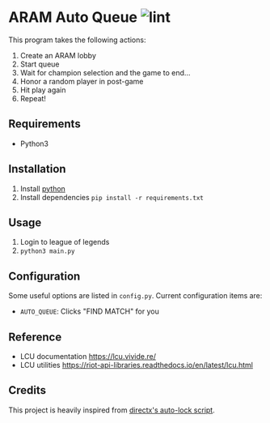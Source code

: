 # ARAM Auto Queue ![lint](https://github.com/SaffatHasan/Aram-Auto-Queue/actions/workflows/pylint.yml/badge.svg)

This program takes the following actions:

1. Create an ARAM lobby
1. Start queue
1. Wait for champion selection and the game to end...
1. Honor a random player in post-game
1. Hit play again
1. Repeat!

## Requirements

- Python3

## Installation

1. Install [python](https://www.python.org/downloads/)
1. Install dependencies
    `pip install -r requirements.txt`

## Usage

1. Login to league of legends
1. `python3 main.py`

## Configuration

Some useful options are listed in `config.py`. Current configuration items are:

* `AUTO_QUEUE`: Clicks "FIND MATCH" for you

## Reference

- LCU documentation https://lcu.vivide.re/
- LCU utilities https://riot-api-libraries.readthedocs.io/en/latest/lcu.html

## Credits

This project is heavily inspired from [directx's auto-lock script](https://github.com/directx5/League-of-Legends-Auto-Accept-Insta-Lock-Python).
